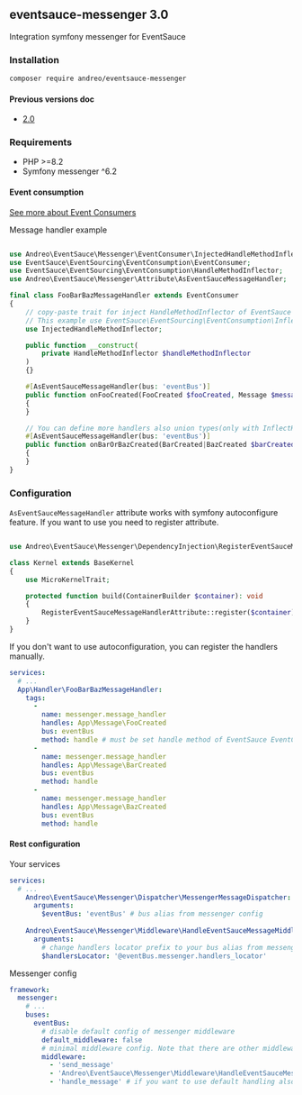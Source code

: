 ## eventsauce-messenger 3.0

Integration symfony messenger for EventSauce

### Installation

```bash
composer require andreo/eventsauce-messenger
```

#### Previous versions doc

- [2.0](https://github.com/eventsauce-symfony/eventsauce-messenger/tree/2.0.0)

### Requirements

- PHP >=8.2
- Symfony messenger ^6.2

#### Event consumption

[See more about Event Consumers](https://eventsauce.io/docs/reacting-to-events/projections-and-read-models/)


Message handler example

```php

use Andreo\EventSauce\Messenger\EventConsumer\InjectedHandleMethodInflector;
use EventSauce\EventSourcing\EventConsumption\EventConsumer;
use EventSauce\EventSourcing\EventConsumption\HandleMethodInflector;
use Andreo\EventSauce\Messenger\Attribute\AsEventSauceMessageHandler;

final class FooBarBazMessageHandler extends EventConsumer
{
    // copy-paste trait for inject HandleMethodInflector of EventSauce
    // This example use EventSauce\EventSourcing\EventConsumption\InflectHandlerMethodsFromType. Remember, register your way
    use InjectedHandleMethodInflector;

    public function __construct(
        private HandleMethodInflector $handleMethodInflector
    )
    {}

    #[AsEventSauceMessageHandler(bus: 'eventBus')]
    public function onFooCreated(FooCreated $fooCreated, Message $message): void
    {
    }

    // You can define more handlers also union types(only with InflectHandlerMethodsFromType) if you want as below
    #[AsEventSauceMessageHandler(bus: 'eventBus')]
    public function onBarOrBazCreated(BarCreated|BazCreated $barCreated, Message $message): void
    {
    }
}
```

### Configuration

`AsEventSauceMessageHandler` attribute works with symfony autoconfigure feature.
If you want to use you need to register attribute.

```php

use Andreo\EventSauce\Messenger\DependencyInjection\RegisterEventSauceMessageHandlerAttribute;

class Kernel extends BaseKernel
{
    use MicroKernelTrait;

    protected function build(ContainerBuilder $container): void
    {
        RegisterEventSauceMessageHandlerAttribute::register($container);
    }
}
```

If you don't want to use autoconfiguration, you can register the handlers manually.

```yaml
services:
  # ...
  App\Handler\FooBarBazMessageHandler:
    tags:
      -
        name: messenger.message_handler
        handles: App\Message\FooCreated
        bus: eventBus
        method: handle # must be set handle method of EventSauce EventConsumer
      -
        name: messenger.message_handler
        handles: App\Message\BarCreated
        bus: eventBus
        method: handle
      -
        name: messenger.message_handler
        handles: App\Message\BazCreated
        bus: eventBus
        method: handle

```

#### Rest configuration

Your services

```yaml
services:
  # ...
    Andreo\EventSauce\Messenger\Dispatcher\MessengerMessageDispatcher:
      arguments:
        $eventBus: 'eventBus' # bus alias from messenger config
        
    Andreo\EventSauce\Messenger\Middleware\HandleEventSauceMessageMiddleware:
      arguments:
        # change handlers locator prefix to your bus alias from messenger config
        $handlersLocator: '@eventBus.messenger.handlers_locator'
```

Messenger config

```yaml
framework:
  messenger:
    # ...
    buses:
      eventBus:
        # disable default config of messenger middleware 
        default_middleware: false
        # minimal middleware config. Note that there are other middleware you may want to use - check messenger docs
        middleware:
          - 'send_message'
          - 'Andreo\EventSauce\Messenger\Middleware\HandleEventSauceMessageMiddleware'
          - 'handle_message' # if you want to use default handling also, this middleware must be last set
```

